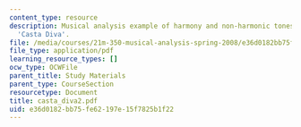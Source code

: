 ```yaml
---
content_type: resource
description: Musical analysis example of harmony and non-harmonic tones for Bellini
  'Casta Diva'.
file: /media/courses/21m-350-musical-analysis-spring-2008/e36d0182bb75fe62197e15f7825b1f22_casta_diva2.pdf
file_type: application/pdf
learning_resource_types: []
ocw_type: OCWFile
parent_title: Study Materials
parent_type: CourseSection
resourcetype: Document
title: casta_diva2.pdf
uid: e36d0182-bb75-fe62-197e-15f7825b1f22
---
```

